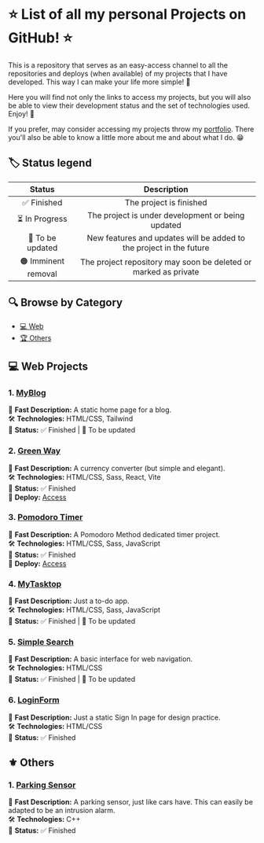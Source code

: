 # ⭐ List of all my personal Projects on GitHub! ⭐

This is a repository that serves as an easy-access channel to all the repositories and deploys (when available) of my projects that I have developed. This way I can make your life more simple! 🎯

Here you will find not only the links to access my projects, but you will also be able to view their development status and the set of technologies used. Enjoy! 🎉

If you prefer, may consider accessing my projects throw my [portfolio](https://pebarros.vercel.app). There you'll also be able to know a little more about me and about what I do. 😁

## 🏷️ Status legend

| Status  | Description |
| :---:  | :---:  |
| ✅ Finished  | The project is finished |
| ⏳ In Progress | The project is under development or being updated  |
| 🔄 To be updated  | New features and updates will be added to the project in the future |
| 🟠 Imminent removal | The project repository may soon be deleted or marked as private  |

## 🔍 Browse by Category

- [💻 Web](#-web-projects)
- [🏆 Others](#-others)

## 💻 Web Projects

### 1. [MyBlog](https://github.com/PB369/MyBlog)
📘 **Fast Description:** A static home page for a blog. <br/>
🛠️ **Technologies:** HTML/CSS, Tailwind <br/>
🚀 **Status:** ✅ Finished | 🔄 To be updated <br/>

### 2. [Green Way](https://github.com/PB369/Green-Way)
📘 **Fast Description:** A currency converter (but simple and elegant). <br/>
🛠️ **Technologies:** HTML/CSS, Sass, React, Vite <br/>
🚀 **Status:** ✅ Finished <br/>
🔗 **Deploy:** [Access](https://pb369-projects-green-way.vercel.app/) <br/>

### 3. [Pomodoro Timer](https://github.com/PB369/Pomodoro-Timer)
📘 **Fast Description:** A Pomodoro Method dedicated timer project. <br/>
🛠️ **Technologies:** HTML/CSS, Sass, JavaScript <br/>
🚀 **Status:** ✅ Finished <br/>
🔗 **Deploy:** [Access](https://pb369-projects-pomodorotimer.vercel.app/) <br/>

### 4. [MyTasktop](https://github.com/PB369/My-Tasktop)
📘 **Fast Description:** Just a to-do app. <br/> 
🛠️ **Technologies:** HTML/CSS, Sass, JavaScript <br/>
🚀 **Status:** ✅ Finished | 🔄 To be updated <br/>

### 5. [Simple Search](https://github.com/PB369/Simple-Search)
📘 **Fast Description:** A basic interface for web navigation. <br/>
🛠️ **Technologies:** HTML/CSS <br/>
🚀 **Status:** ✅ Finished | 🔄 To be updated <br/>

### 6. [LoginForm](https://github.com/PB369/LoginForm)
📘 **Fast Description:** Just a static Sign In page for design practice. <br/>
🛠️ **Technologies:** HTML/CSS <br/>
🚀 **Status:** ✅ Finished <br/>

## ⚜️ Others

### 1. [Parking Sensor](https://github.com/PB369/Parking-Sensor)
📘 **Fast Description:** A parking sensor, just like cars have. This can easily be adapted to be an intrusion alarm. <br/>
🛠️ **Technologies:** C++ <br/>
🚀 **Status:** ✅ Finished <br/>
